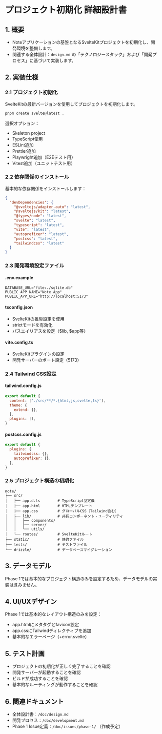 # プロジェクト初期化 詳細設計書

## 1. 概要
- Noteアプリケーションの基盤となるSvelteKitプロジェクトを初期化し、開発環境を整備します。
- 関連する全体設計：`design.md` の「テクノロジースタック」および「開発プロセス」に基づいて実装します。

## 2. 実装仕様

### 2.1 プロジェクト初期化
SvelteKitの最新バージョンを使用してプロジェクトを初期化します。

```bash
pnpm create svelte@latest .
```

選択オプション：
- Skeleton project
- TypeScript使用
- ESLint追加
- Prettier追加
- Playwright追加（E2Eテスト用）
- Vitest追加（ユニットテスト用）

### 2.2 依存関係のインストール
基本的な依存関係をインストールします：

```json
{
  "devDependencies": {
    "@sveltejs/adapter-auto": "latest",
    "@sveltejs/kit": "latest",
    "@types/node": "latest",
    "svelte": "latest",
    "typescript": "latest",
    "vite": "latest",
    "autoprefixer": "latest",
    "postcss": "latest",
    "tailwindcss": "latest"
  }
}
```

### 2.3 開発環境設定ファイル

#### .env.example
```
DATABASE_URL="file:./sqlite.db"
PUBLIC_APP_NAME="Note App"
PUBLIC_APP_URL="http://localhost:5173"
```

#### tsconfig.json
- SvelteKitの推奨設定を使用
- strictモードを有効化
- パスエイリアスを設定（$lib, $app等）

#### vite.config.ts
- SvelteKitプラグインの設定
- 開発サーバーのポート設定（5173）

### 2.4 Tailwind CSS設定

#### tailwind.config.js
```javascript
export default {
  content: ['./src/**/*.{html,js,svelte,ts}'],
  theme: {
    extend: {},
  },
  plugins: [],
}
```

#### postcss.config.js
```javascript
export default {
  plugins: {
    tailwindcss: {},
    autoprefixer: {},
  },
}
```

### 2.5 プロジェクト構造の初期化
```
note/
├── src/
│   ├── app.d.ts        # TypeScript型定義
│   ├── app.html        # HTMLテンプレート
│   ├── app.css         # グローバルCSS（Tailwind含む）
│   ├── lib/            # 共有コンポーネント・ユーティリティ
│   │   ├── components/
│   │   ├── server/
│   │   └── utils/
│   └── routes/         # SvelteKitルート
├── static/             # 静的ファイル
├── tests/              # テストファイル
└── drizzle/            # データベースマイグレーション
```

## 3. データモデル
Phase 1では基本的なプロジェクト構造のみを設定するため、データモデルの実装は含みません。

## 4. UI/UXデザイン
Phase 1では基本的なレイアウト構造のみを設定：
- app.htmlにメタタグとfavicon設定
- app.cssにTailwindディレクティブを追加
- 基本的なエラーページ（+error.svelte）

## 5. テスト計画
- プロジェクトの初期化が正しく完了することを確認
- 開発サーバーが起動することを確認
- ビルドが成功することを確認
- 基本的なルーティングが動作することを確認

## 6. 関連ドキュメント
- 全体設計書：`/doc/design.md`
- 開発プロセス：`/doc/development.md`
- Phase 1 Issue定義：`/doc/issues/phase-1/` （作成予定）